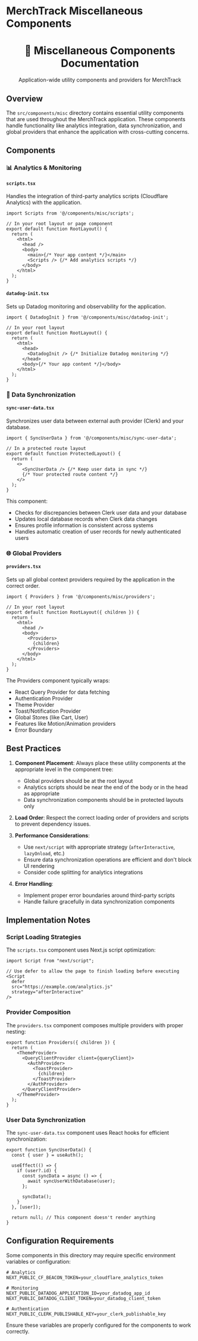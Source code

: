 # MerchTrack Miscellaneous Components

<div align="center">
  <h1>🧩 Miscellaneous Components Documentation</h1>
  <p>Application-wide utility components and providers for MerchTrack</p>
</div>

## Overview

The `src/components/misc` directory contains essential utility components that are used throughout the MerchTrack application. These components handle functionality like analytics integration, data synchronization, and global providers that enhance the application with cross-cutting concerns.

## Components

### 📊 Analytics & Monitoring

#### `scripts.tsx`

Handles the integration of third-party analytics scripts (Cloudflare Analytics) with the application.

```tsx
import Scripts from '@/components/misc/scripts';

// In your root layout or page component
export default function RootLayout() {
  return (
    <html>
      <head />
      <body>
        <main>{/* Your app content */}</main>
        <Scripts /> {/* Add analytics scripts */}
      </body>
    </html>
  );
}
```

#### `datadog-init.tsx`

Sets up Datadog monitoring and observability for the application.

```tsx
import { DatadogInit } from '@/components/misc/datadog-init';

// In your root layout
export default function RootLayout() {
  return (
    <html>
      <head>
        <DatadogInit /> {/* Initialize Datadog monitoring */}
      </head>
      <body>{/* Your app content */}</body>
    </html>
  );
}
```

### 🔄 Data Synchronization

#### `sync-user-data.tsx`

Synchronizes user data between external auth provider (Clerk) and your database.

```tsx
import { SyncUserData } from '@/components/misc/sync-user-data';

// In a protected route layout
export default function ProtectedLayout() {
  return (
    <>
      <SyncUserData /> {/* Keep user data in sync */}
      {/* Your protected route content */}
    </>
  );
}
```

This component:
- Checks for discrepancies between Clerk user data and your database
- Updates local database records when Clerk data changes
- Ensures profile information is consistent across systems
- Handles automatic creation of user records for newly authenticated users

### 🌐 Global Providers

#### `providers.tsx`

Sets up all global context providers required by the application in the correct order.

```tsx
import { Providers } from '@/components/misc/providers';

// In your root layout
export default function RootLayout({ children }) {
  return (
    <html>
      <head />
      <body>
        <Providers>
          {children}
        </Providers>
      </body>
    </html>
  );
}
```

The Providers component typically wraps:
- React Query Provider for data fetching
- Authentication Provider
- Theme Provider
- Toast/Notification Provider
- Global Stores (like Cart, User)
- Features like Motion/Animation providers
- Error Boundary

## Best Practices

1. **Component Placement**: Always place these utility components at the appropriate level in the component tree:
   - Global providers should be at the root layout
   - Analytics scripts should be near the end of the body or in the head as appropriate
   - Data synchronization components should be in protected layouts only

2. **Load Order**: Respect the correct loading order of providers and scripts to prevent dependency issues.

3. **Performance Considerations**: 
   - Use `next/script` with appropriate strategy (`afterInteractive`, `lazyOnload`, etc.)
   - Ensure data synchronization operations are efficient and don't block UI rendering
   - Consider code splitting for analytics integrations

4. **Error Handling**:
   - Implement proper error boundaries around third-party scripts
   - Handle failure gracefully in data synchronization components

## Implementation Notes

### Script Loading Strategies

The `scripts.tsx` component uses Next.js script optimization:

```tsx
import Script from "next/script";

// Use defer to allow the page to finish loading before executing
<Script 
  defer
  src="https://example.com/analytics.js" 
  strategy="afterInteractive"
/>
```

### Provider Composition

The `providers.tsx` component composes multiple providers with proper nesting:

```tsx
export function Providers({ children }) {
  return (
    <ThemeProvider>
      <QueryClientProvider client={queryClient}>
        <AuthProvider>
          <ToastProvider>
            {children}
          </ToastProvider>
        </AuthProvider>
      </QueryClientProvider>
    </ThemeProvider>
  );
}
```

### User Data Synchronization

The `sync-user-data.tsx` component uses React hooks for efficient synchronization:

```tsx
export function SyncUserData() {
  const { user } = useAuth();
  
  useEffect(() => {
    if (user?.id) {
      const syncData = async () => {
        await syncUserWithDatabase(user);
      };
      
      syncData();
    }
  }, [user]);
  
  return null; // This component doesn't render anything
}
```

## Configuration Requirements

Some components in this directory may require specific environment variables or configuration:

```
# Analytics
NEXT_PUBLIC_CF_BEACON_TOKEN=your_cloudflare_analytics_token

# Monitoring
NEXT_PUBLIC_DATADOG_APPLICATION_ID=your_datadog_app_id
NEXT_PUBLIC_DATADOG_CLIENT_TOKEN=your_datadog_client_token

# Authentication
NEXT_PUBLIC_CLERK_PUBLISHABLE_KEY=your_clerk_publishable_key
```

Ensure these variables are properly configured for the components to work correctly.